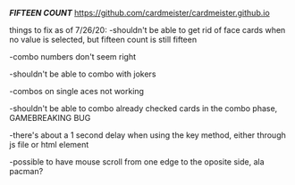 **_FIFTEEN COUNT_**
https://github.com/cardmeister/cardmeister.github.io

things to fix as of 7/26/20:
-shouldn't be able to get rid of face cards when no value is selected, but fifteen count is still fifteen

-combo numbers don't seem right

-shouldn't be able to combo with jokers

-combos on single aces not working

-shouldn't be able to combo already checked cards in the combo phase, GAMEBREAKING BUG

-there's about a 1 second delay when using the key method, either through js file or html element

-possible to have mouse scroll from one edge to the oposite side, ala pacman?
